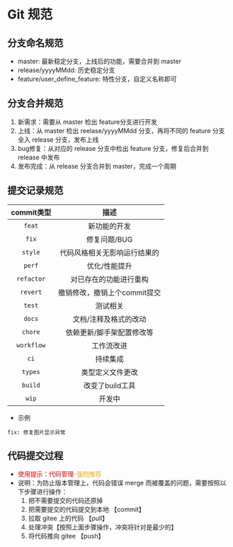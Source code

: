 # Git 规范

## 分支命名规范
- master: 最新稳定分支，上线后的功能，需要合并到 master
- release/yyyyMMdd: 历史稳定分支
- feature/user_define_feature: 特性分支，自定义名称即可


## 分支合并规范
1. 新需求：需要从 master 检出 feature分支进行开发
2. 上线：从 master 检出 reelase/yyyyMMdd 分支，再将不同的 feature 分支全入 release 分支，发布上线
3. bug修复：从对应的 release 分支中检出 feature 分支，修复后合并到 release 中发布
4. 发布完成：从 release 分支合并到 master，完成一个周期

## 提交记录规范

|  commit类型  |        描述         |
|:----------:|:-----------------:|
|   `feat`   |      新功能的开发       |
|   `fix`    |     修复问题/BUG      |
|  `style`   |  代码风格相关无影响运行结果的   |
|   `perf`   |      优化/性能提升      |
| `refactor` |    对已存在的功能进行重构    |
|  `revert`  | 撤销修改，撤销上个commit提交 |
|   `test`   |       测试相关        |
|   `docs`   |    文档/注释及格式的改动    |
|  `chore`   |   依赖更新/脚手架配置修改等   |
| `workflow` |       工作流改进       |
|    `ci`    |       持续集成        |
|  `types`   |     类型定义文件更改      |
|  `build`   |    改变了build工具     |
|   `wip`    |        开发中        |

- 示例
```shell
fix: 修复图片显示异常
```

## 代码提交过程
- <span style="color:red">使用提示：代码管理</span><span style="color:orange">-强烈推荐</span>
- 说明：为防止版本管理上，代码会错误  merge 而被覆盖的问题，需要按照以下步骤进行操作：
    1. 把不需要提交的代码还原掉
    2. 把需要提交的代码提交到本地 【commit】
    3. 拉取 gitee 上的代码 【pull】
    4. 处理冲突【按照上面步骤操作，冲突将针对是最少的】
    5. 将代码推向 gitee 【push】
